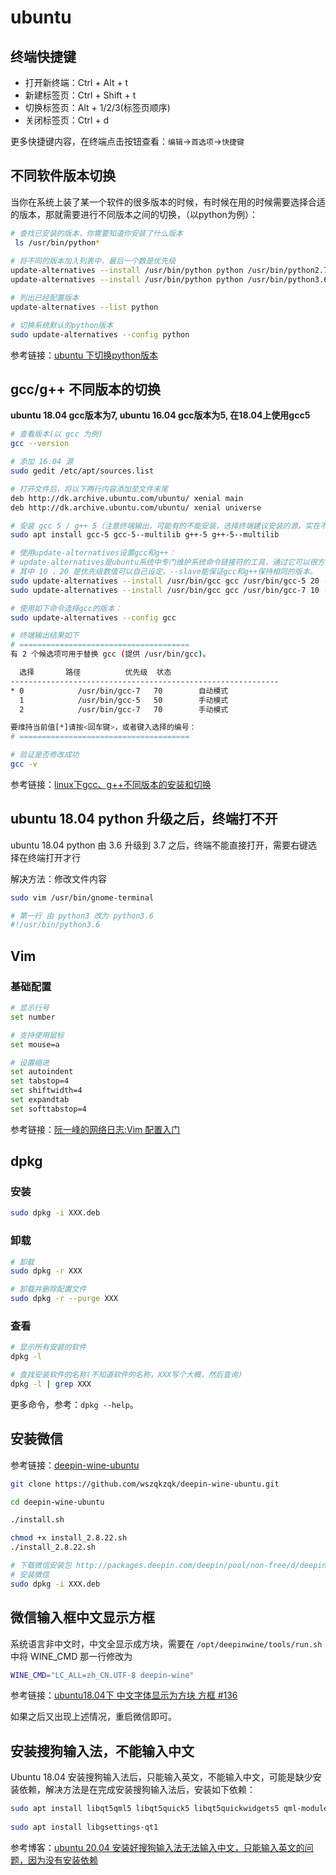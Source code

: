 # ubuntu

## 终端快捷键

- 打开新终端：Ctrl + Alt + t
- 新建标签页：Ctrl + Shift + t
- 切换标签页：Alt + 1/2/3(标签页顺序)
- 关闭标签页：Ctrl + d

更多快捷键内容，在终端点击按钮查看：`编辑`->`首选项`->`快捷键`



## 不同软件版本切换

当你在系统上装了某一个软件的很多版本的时候，有时候在用的时候需要选择合适的版本，那就需要进行不同版本之间的切换，（以python为例）：

```bash
# 查找已安装的版本，你需要知道你安装了什么版本
 ls /usr/bin/python*
 
# 将不同的版本加入列表中，最后一个数是优先级
update-alternatives --install /usr/bin/python python /usr/bin/python2.7 1  
update-alternatives --install /usr/bin/python python /usr/bin/python3.6 2 

# 列出已经配置版本
update-alternatives --list python

# 切换系统默认的python版本
sudo update-alternatives --config python 
```

参考链接：[ubuntu 下切换python版本](https://blog.csdn.net/samsu0108/article/details/121220366)



## gcc/g++ 不同版本的切换

**ubuntu 18.04 gcc版本为7, ubuntu 16.04 gcc版本为5, 在18.04上使用gcc5**

```bash
# 查看版本(以 gcc 为例)
gcc --version

# 添加 16.04 源
sudo gedit /etc/apt/sources.list

# 打开文件后，将以下两行内容添加至文件末尾
deb http://dk.archive.ubuntu.com/ubuntu/ xenial main
deb http://dk.archive.ubuntu.com/ubuntu/ xenial universe

# 安装 gcc 5 / g++ 5（注意终端输出，可能有的不能安装，选择终端建议安装的源，实在不行的就不安装）
sudo apt install gcc-5 gcc-5--multilib g++-5 g++-5--multilib

# 使用update-alternatives设置gcc和g++：
# update-alternatives是ubuntu系统中专门维护系统命令链接符的工具，通过它可以很方便的设置系统默认使用哪个命令、哪个软件版本。
# 其中 10 ，20 是优先级数值可以自己设定，--slave能保证gcc和g++保持相同的版本。
sudo update-alternatives --install /usr/bin/gcc gcc /usr/bin/gcc-5 20 --slave /usr/bin/g++ g++ /usr/bin/g++-5
sudo update-alternatives --install /usr/bin/gcc gcc /usr/bin/gcc-7 10 --slave /usr/bin/g++ g++ /usr/bin/g++-7

# 使用如下命令选择gcc的版本：
sudo update-alternatives --config gcc

# 终端输出结果如下
# ======================================
有 2 个候选项可用于替换 gcc (提供 /usr/bin/gcc)。

  选择       路径          优先级  状态
------------------------------------------------------------
* 0            /usr/bin/gcc-7   70        自动模式
  1            /usr/bin/gcc-5   50        手动模式
  2            /usr/bin/gcc-7   70        手动模式

要维持当前值[*]请按<回车键>，或者键入选择的编号：
# ======================================

# 验证是否修改成功
gcc -v
```

参考链接：[linux下gcc、g++不同版本的安装和切换](https://www.jianshu.com/p/f66eed3a3a25)



## ubuntu 18.04 python 升级之后，终端打不开

ubuntu 18.04 python 由 3.6 升级到 3.7 之后，终端不能直接打开，需要右键选择在终端打开才行

解决方法：修改文件内容

```bash
sudo vim /usr/bin/gnome-terminal

# 第一行 由 python3 改为 python3.6
#!/usr/bin/python3.6
```



## Vim

### 基础配置

```bash
# 显示行号
set number

# 支持使用鼠标
set mouse=a

# 设置缩进
set autoindent
set tabstop=4
set shiftwidth=4
set expandtab
set softtabstop=4
```

参考链接：[阮一峰的网络日志:Vim 配置入门](https://www.ruanyifeng.com/blog/2018/09/vimrc.html)



## dpkg

### 安装

```bash
sudo dpkg -i XXX.deb
```

### 卸载

```bash
# 卸载
sudo dpkg -r XXX

# 卸载并删除配置文件    
sudo dpkg -r --purge XXX    
```

### 查看

```bash
# 显示所有安装的软件
dpkg -l 

# 查找安装软件的名称(不知道软件的名称，XXX写个大概，然后查询)
dpkg -l | grep XXX
```

更多命令，参考：`dpkg --help`。

## 安装微信

参考链接：[deepin-wine-ubuntu](https://github.com/wszqkzqk/deepin-wine-ubuntu)

```bash
git clone https://github.com/wszqkzqk/deepin-wine-ubuntu.git

cd deepin-wine-ubuntu

./install.sh

chmod +x install_2.8.22.sh
./install_2.8.22.sh

# 下载微信安装包 http://packages.deepin.com/deepin/pool/non-free/d/deepin.com.wechat/
# 安装微信
sudo dpkg -i XXX.deb
```



## 微信输入框中文显示方框

系统语言非中文时，中文全显示成方块，需要在 `/opt/deepinwine/tools/run.sh` 中将 WINE_CMD 那一行修改为

```bash
WINE_CMD="LC_ALL=zh_CN.UTF-8 deepin-wine"
```

参考链接：[ubuntu18.04下 中文字体显示为方块 方框 #136](https://github.com/wszqkzqk/deepin-wine-ubuntu/issues/136)

如果之后又出现上述情况，重启微信即可。



## 安装搜狗输入法，不能输入中文

Ubuntu 18.04 安装搜狗输入法后，只能输入英文，不能输入中文，可能是缺少安装依赖，解决方法是在完成安装搜狗输入法后，安装如下依赖：

```bash
sudo apt install libqt5qml5 libqt5quick5 libqt5quickwidgets5 qml-module-qtquick2
 
sudo apt install libgsettings-qt1
```

参考博客：[ubuntu 20.04 安装好搜狗输入法无法输入中文，只能输入英文的问题，因为没有安装依赖](https://blog.csdn.net/ccsodefhy/article/details/123122200)

